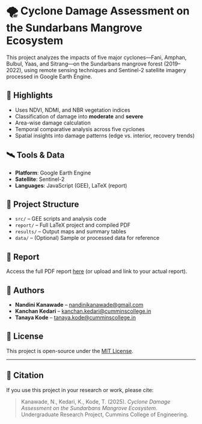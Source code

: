 # 🌪️ Cyclone Damage Assessment on the Sundarbans Mangrove Ecosystem

This project analyzes the impacts of five major cyclones—Fani, Amphan, Bulbul, Yaas, and Sitrang—on the Sundarbans mangrove forest (2019–2022), using remote sensing techniques and Sentinel-2 satellite imagery processed in Google Earth Engine.

## 📌 Highlights

- Uses NDVI, NDMI, and NBR vegetation indices
- Classification of damage into **moderate** and **severe**
- Area-wise damage calculation
- Temporal comparative analysis across five cyclones
- Spatial insights into damage patterns (edge vs. interior, recovery trends)

## 🛰️ Tools & Data

- **Platform**: Google Earth Engine
- **Satellite**: Sentinel-2
- **Languages**: JavaScript (GEE), LaTeX (report)

## 📁 Project Structure

- `src/` – GEE scripts and analysis code
- `report/` – Full LaTeX project and compiled PDF
- `results/` – Output maps and summary tables
- `data/` – (Optional) Sample or processed data for reference

## 📄 Report

Access the full PDF report [here](./report/Sundarbans_Cyclone_Assessment.pdf) (or upload and link to your actual report).

## 🤝 Authors

- **Nandini Kanawade** – nandinikanawade@gmail.com
- **Kanchan Kedari** – kanchan.kedari@cumminscollege.in
- **Tanaya Kode** – tanaya.kode@cumminscollege.in

## 📜 License

This project is open-source under the [MIT License](./LICENSE).

---

## 💬 Citation

If you use this project in your research or work, please cite:

> Kanawade, N., Kedari, K., Kode, T. (2025). *Cyclone Damage Assessment on the Sundarbans Mangrove Ecosystem*. Undergraduate Research Project, Cummins College of Engineering.


